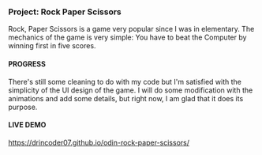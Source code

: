 ### Project: Rock Paper Scissors

Rock, Paper Scissors is a game very popular since I was in elementary. The mechanics of the game is very simple: You have to beat the Computer by winning first in five scores.

#### PROGRESS

There's still some cleaning to do with my code but I'm satisfied with the simplicity of the UI design of the game. I will do some modification with the animations and add some details, but right now, I am glad that it does its purpose.

#### LIVE DEMO

https://drincoder07.github.io/odin-rock-paper-scissors/
